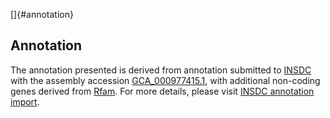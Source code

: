 []{#annotation}

Annotation
----------

The annotation presented is derived from annotation submitted to
[INSDC](http://www.insdc.org) with the assembly accession
[GCA\_000977415.1](http://www.ebi.ac.uk/ena/data/view/GCA_000977415.1),
with additional non-coding genes derived from
[Rfam](http://rfam.xfam.org/). For more details, please visit [INSDC
annotation
import](http://ensemblgenomes.org/info/data/insdc_annotation).
